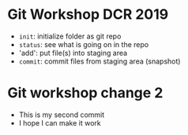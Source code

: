 
# Git Workshop DCR 2019

- `init`: initialize folder as git repo
- `status`: see what is going on in the repo
- 'add': put file(s) into staging area
- `commit`: commit files from staging area (snapshot)

# Git workshop change 2

- This is my second commit
- I hope I can make it work
